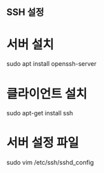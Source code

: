 SSH 설정
--
# 서버 설치
sudo apt install openssh-server

# 클라이언트 설치
sudo apt-get install ssh

# 서버 설정 파일
sudo vim /etc/ssh/sshd_config